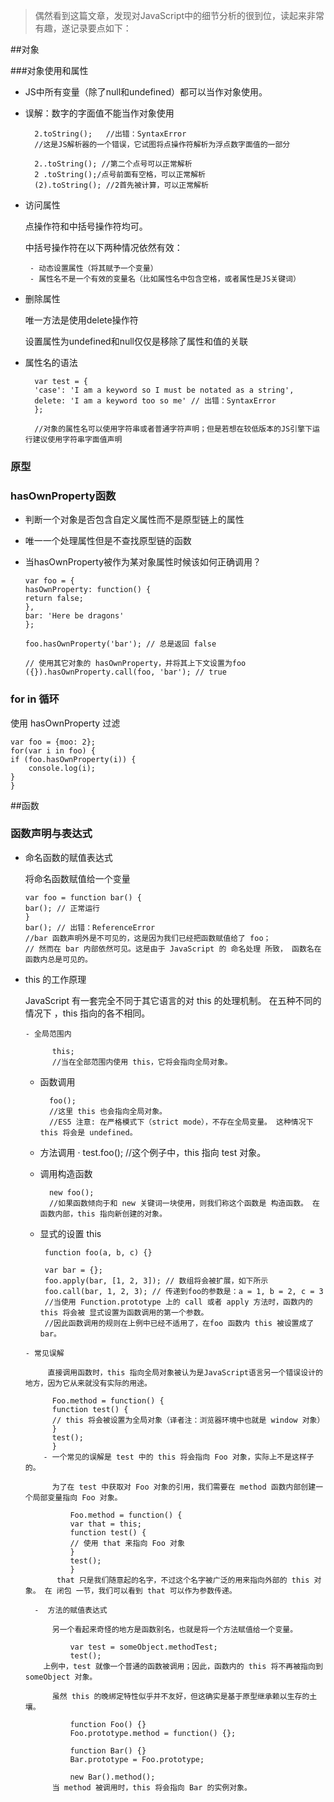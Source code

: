 > 偶然看到这篇文章，发现对JavaScript中的细节分析的很到位，读起来非常有趣，遂记录要点如下：


##对象

###对象使用和属性

- JS中所有变量（除了null和undefined）都可以当作对象使用。
- 误解：数字的字面值不能当作对象使用

        2.toString();   //出错：SyntaxError
        //这是JS解析器的一个错误，它试图将点操作符解析为浮点数字面值的一部分
       
        2..toString(); //第二个点号可以正常解析
        2 .toString();/点号前面有空格，可以正常解析
        (2).toString(); //2首先被计算，可以正常解析

- 访问属性

     点操作符和中括号操作符均可。

    中括号操作符在以下两种情况依然有效：

       - 动态设置属性（将其赋予一个变量）
       - 属性名不是一个有效的变量名（比如属性名中包含空格，或者属性是JS关键词）

- 删除属性

    唯一方法是使用delete操作符
 
    设置属性为undefined和null仅仅是移除了属性和值的关联

- 属性名的语法

        var test = {
        'case': 'I am a keyword so I must be notated as a string',
        delete: 'I am a keyword too so me' // 出错：SyntaxError
        };

        //对象的属性名可以使用字符串或者普通字符声明；但是若想在较低版本的JS引擎下运行建议使用字符串字面值声明
 

### 原型

### hasOwnProperty函数

  - 判断一个对象是否包含自定义属性而不是原型链上的属性

  - 唯一一个处理属性但是不查找原型链的函数
  - 当hasOwnProperty被作为某对象属性时候该如何正确调用？
 
        var foo = {
        hasOwnProperty: function() {
        return false;
        },
        bar: 'Here be dragons'
        };

        foo.hasOwnProperty('bar'); // 总是返回 false

        // 使用其它对象的 hasOwnProperty，并将其上下文设置为foo
        ({}).hasOwnProperty.call(foo, 'bar'); // true


### for in 循环

   使用 hasOwnProperty 过滤

    var foo = {moo: 2};
    for(var i in foo) {
    if (foo.hasOwnProperty(i)) {
        console.log(i);
    }
    }
 
  
 
##函数

### 函数声明与表达式

  - 命名函数的赋值表达式

    将命名函数赋值给一个变量

        var foo = function bar() {
        bar(); // 正常运行
        }
        bar(); // 出错：ReferenceError
        //bar 函数声明外是不可见的，这是因为我们已经把函数赋值给了 foo；
        // 然而在 bar 内部依然可见。这是由于 JavaScript 的 命名处理 所致， 函数名在函数内总是可见的。   

- this 的工作原理

     JavaScript 有一套完全不同于其它语言的对 this 的处理机制。 在五种不同的情况下 ，this 指向的各不相同。

      - 全局范围内

            this;
            //当在全部范围内使用 this，它将会指向全局对象。


    - 函数调用

            foo();
            //这里 this 也会指向全局对象。
            //ES5 注意: 在严格模式下（strict mode），不存在全局变量。 这种情况下 this 将会是 undefined。
    - 方法调用
·
              test.foo(); 
             //这个例子中，this 指向 test 对象。

    - 调用构造函数

            new foo(); 
            //如果函数倾向于和 new 关键词一块使用，则我们称这个函数是 构造函数。 在函数内部，this 指向新创建的对象。

     - 显式的设置 this

            function foo(a, b, c) {}

            var bar = {};
            foo.apply(bar, [1, 2, 3]); // 数组将会被扩展，如下所示
            foo.call(bar, 1, 2, 3); // 传递到foo的参数是：a = 1, b = 2, c = 3
            //当使用 Function.prototype 上的 call 或者 apply 方法时，函数内的 this 将会被 显式设置为函数调用的第一个参数。
            //因此函数调用的规则在上例中已经不适用了，在foo 函数内 this 被设置成了 bar。


      - 常见误解

           直接调用函数时，this 指向全局对象被认为是JavaScript语言另一个错误设计的地方，因为它从来就没有实际的用途。

            Foo.method = function() {
            function test() {
            // this 将会被设置为全局对象（译者注：浏览器环境中也就是 window 对象）
            }
            test();
            }
          - 一个常见的误解是 test 中的 this 将会指向 Foo 对象，实际上不是这样子的。

            为了在 test 中获取对 Foo 对象的引用，我们需要在 method 函数内部创建一个局部变量指向 Foo 对象。

                Foo.method = function() {
                var that = this;
                function test() {
                // 使用 that 来指向 Foo 对象
                }
                test();
                }
             that 只是我们随意起的名字，不过这个名字被广泛的用来指向外部的 this 对象。 在 闭包 一节，我们可以看到 that 可以作为参数传递。

        -  方法的赋值表达式

            另一个看起来奇怪的地方是函数别名，也就是将一个方法赋值给一个变量。

                var test = someObject.methodTest;
                test();
          上例中，test 就像一个普通的函数被调用；因此，函数内的 this 将不再被指向到 someObject 对象。

            虽然 this 的晚绑定特性似乎并不友好，但这确实是基于原型继承赖以生存的土壤。

                function Foo() {}
                Foo.prototype.method = function() {};

                function Bar() {}
                Bar.prototype = Foo.prototype;

                new Bar().method();
            当 method 被调用时，this 将会指向 Bar 的实例对象。